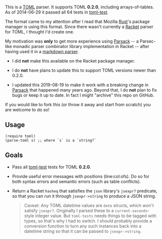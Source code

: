 This is a [TOML] parser. It supports TOML **0.2.0**, including
arrays-of-tables. As of 2014-06-29 it passed all 64 tests in
[toml-test].

[TOML]: https://github.com/toml-lang/toml
[toml-test]: https://github.com/BurntSushi/toml-test

The format came to my attention after I read that Mozilla [Rust]'s
package manager is using this format. Since there wasn't currently a
[Racket] parser for TOML, I thought I'd create one.

My motivation was **only** to get more experience using [Parsack] -- a
Parsec-like monadic parser combinator library implementation in Racket
-- after having used it in a [markdown parser].

[Parsack]: https://github.com/stchang/parsack
[markdown parser]: https://github.com/greghendershott/markdown

- I did **not** make this available on the Racket package manager.

- I do **not** have plans to update this to support TOML versions
  newer than 0.2.0.
  
- I updated this 2019-08-19 to make it work with a breaking change in
  [Parsack] that happened many years ago. Beyond that, I do **not**
  plan to fix bugs or keep it up to date. In fact I might "archive"
  this repo on GitHub.
  
If you would like to fork this (or throw it away and start from
scratch) you are welcome to do so!

[Racket]: http://www.racket-lang.org
[Rust]: http://www.rust-lang.org

## Usage

```racket
(require toml)
(parse-toml s) ;; where `s` is a `string?`
```

## Goals

- Pass all [toml-test] tests for TOML **0.2.0**.

- Provide useful error messages with positions (line:col:ofs). Do so
  for both syntax errors and semantic errors (such as table
  conflicts).

- Return a Racket `hasheq` that satisfies the `json` library's
  `jsexpr?` predicate, so that you can run it through `jsexpr->string`
  to produce a JSON string.

  > Caveat: Any TOML datetime values are `date` structs, which won't
  satisfy `jsexpr?`. Originally I parsed these to a
  `current-seconds`-style integer value. But `toml-tests` needs things
  to be tagged with types, so that's why I had to switch. I should
  probably provide a conversion function to turn any such instances
  back into a datetime string so that it can be passed to
  `jsexpr->string`.
